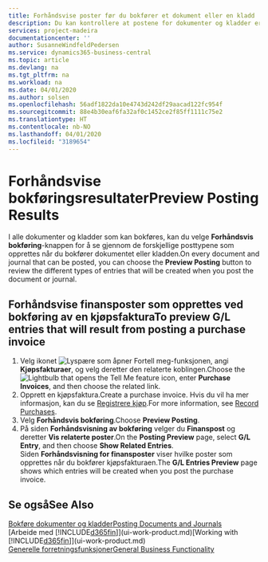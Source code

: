 ```yaml
---
title: Forhåndsvise poster før du bokfører et dokument eller en kladd | Microsoft-dokumentasjon
description: Du kan kontrollere at postene for dokumenter og kladder er nøyaktige, før du bokfører dem i Finans.
services: project-madeira
documentationcenter: ''
author: SusanneWindfeldPedersen
ms.service: dynamics365-business-central
ms.topic: article
ms.devlang: na
ms.tgt_pltfrm: na
ms.workload: na
ms.date: 04/01/2020
ms.author: solsen
ms.openlocfilehash: 56adf1822da10e4743d242df29aacad122fc954f
ms.sourcegitcommit: 88e4b30eaf6fa32af0c1452ce2f85ff1111c75e2
ms.translationtype: HT
ms.contentlocale: nb-NO
ms.lasthandoff: 04/01/2020
ms.locfileid: "3189654"
---
```

# <a name="preview-posting-results"></a><span data-ttu-id="a5e48-103">Forhåndsvise bokføringsresultater</span><span class="sxs-lookup"><span data-stu-id="a5e48-103">Preview Posting Results</span></span>
<span data-ttu-id="a5e48-104">I alle dokumenter og kladder som kan bokføres, kan du velge **Forhåndsvis bokføring**-knappen for å se gjennom de forskjellige posttypene som opprettes når du bokfører dokumentet eller kladden.</span><span class="sxs-lookup"><span data-stu-id="a5e48-104">On every document and journal that can be posted, you can choose the **Preview Posting** button to review the different types of entries that will be created when you post the document or journal.</span></span>

## <a name="to-preview-gl-entries-that-will-result-from-posting-a-purchase-invoice"></a><span data-ttu-id="a5e48-105">Forhåndsvise finansposter som opprettes ved bokføring av en kjøpsfaktura</span><span class="sxs-lookup"><span data-stu-id="a5e48-105">To preview G/L entries that will result from posting a purchase invoice</span></span>
1. <span data-ttu-id="a5e48-106">Velg ikonet ![Lyspære som åpner Fortell meg-funksjonen](media/ui-search/search_small.png "Fortell hva du vil gjøre"), angi **Kjøpsfakturaer**, og velg deretter den relaterte koblingen.</span><span class="sxs-lookup"><span data-stu-id="a5e48-106">Choose the ![Lightbulb that opens the Tell Me feature](media/ui-search/search_small.png "Tell me what you want to do") icon, enter **Purchase Invoices**, and then choose the related link.</span></span>
2. <span data-ttu-id="a5e48-107">Opprett en kjøpsfaktura.</span><span class="sxs-lookup"><span data-stu-id="a5e48-107">Create a purchase invoice.</span></span> <span data-ttu-id="a5e48-108">Hvis du vil ha mer informasjon, kan du se [Registrere kjøp](purchasing-how-record-purchases.md).</span><span class="sxs-lookup"><span data-stu-id="a5e48-108">For more information, see [Record Purchases](purchasing-how-record-purchases.md).</span></span>
3. <span data-ttu-id="a5e48-109">Velg **Forhåndsvis bokføring**.</span><span class="sxs-lookup"><span data-stu-id="a5e48-109">Choose **Preview Posting**.</span></span>
4. <span data-ttu-id="a5e48-110">På siden **Forhåndsvisning av bokføring** velger du **Finanspost** og deretter **Vis relaterte poster**.</span><span class="sxs-lookup"><span data-stu-id="a5e48-110">On the **Posting Preview** page, select **G/L Entry**, and then choose **Show Related Entries**.</span></span>  
   <span data-ttu-id="a5e48-111">Siden **Forhåndsvisning for finansposter** viser hvilke poster som opprettes når du bokfører kjøpsfakturaen.</span><span class="sxs-lookup"><span data-stu-id="a5e48-111">The **G/L Entries Preview** page shows which entries will be created when you post the purchase invoice.</span></span>

## <a name="see-also"></a><span data-ttu-id="a5e48-112">Se også</span><span class="sxs-lookup"><span data-stu-id="a5e48-112">See Also</span></span>
[<span data-ttu-id="a5e48-113">Bokføre dokumenter og kladder</span><span class="sxs-lookup"><span data-stu-id="a5e48-113">Posting Documents and Journals</span></span>](ui-post-documents-journals.md)  
<span data-ttu-id="a5e48-114">[Arbeide med [!INCLUDE[d365fin](includes/d365fin_md.md)]](ui-work-product.md)</span><span class="sxs-lookup"><span data-stu-id="a5e48-114">[Working with [!INCLUDE[d365fin](includes/d365fin_md.md)]](ui-work-product.md)</span></span>  
[<span data-ttu-id="a5e48-115">Generelle forretningsfunksjoner</span><span class="sxs-lookup"><span data-stu-id="a5e48-115">General Business Functionality</span></span>](ui-across-business-areas.md)
